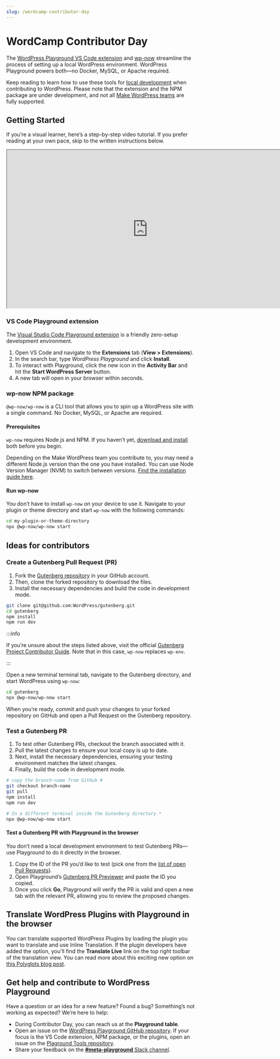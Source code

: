 ```yaml
---
slug: /wordcamp-contributor-day
---
```


# WordCamp Contributor Day

The [WordPress Playground VS Code extension](https://marketplace.visualstudio.com/items?itemName=WordPressPlayground.wordpress-playground) and [wp-now](https://www.npmjs.com/package/@wp-now/wp-now) streamline the process of setting up a local WordPress environment. WordPress Playground powers both—no Docker, MySQL, or Apache required.

Keep reading to learn how to use these tools for [local development](../05-local-development/01-wp-now.md) when contributing to WordPress. Please note that the extension and the NPM package are under development, and not all [Make WordPress teams](https://make.wordpress.org/) are fully supported.

## Getting Started

If you’re a visual learner, here’s a step-by-step video tutorial. If you prefer reading at your own pace, skip to the written instructions below.

<iframe title="Getting Started with wp-now for WordPress development at Contributor Day" width="752" height="423" src="https://video.wordpress.com/embed/Gn7XOCAM?cover=1&amp;preloadContent=metadata&amp;useAverageColor=1&amp;hd=1&amp;metadata_token=eyJ0eXAiOiJKV1QiLCJhbGciOiJIUzI1NiJ9.eyJpc3MiOiJ3b3JkcHJlc3MuY29tIiwiaWF0IjoxNjg2MTQ4ODQ5LCJleHAiOjE2ODYzMjE2NDksImJsb2dfaWQiOiIyMDMxMjIxMTIiLCJndWlkIjoiR243WE9DQU0iLCJhdXRoIjoidmlkZW9wcmVzc19wbGF5YmFja190b2tlbiIsImFjY2VzcyI6InZpZGVvIiwiZXhwaXJlcyI6MTY4NjMyMTY0OX0.DJWVfePHl2nUKo8ziG81CK2VlG5Ui8vNg-dZJ7dOSq8" allow="fullscreen" loading="eager"></iframe>

### VS Code Playground extension

The [Visual Studio Code Playground extension](https://marketplace.visualstudio.com/items?itemName=WordPressPlayground.wordpress-playground) is a friendly zero-setup development environment.

1. Open VS Code and navigate to the **Extensions** tab (**View > Extensions**).
2. In the search bar, type _WordPress Playground_ and click **Install**.
3. To interact with Playground, click the new icon in the **Activity Bar** and hit the **Start WordPress Server** button.
4. A new tab will open in your browser within seconds.

### wp-now NPM package

`@wp-now/wp-now` is a CLI tool that allows you to spin up a WordPress site with a single command. No Docker, MySQL, or Apache are required.

#### Prerequisites

`wp-now` requires Node.js and NPM. If you haven’t yet, [download and install](https://nodejs.org/en/download) both before you begin.

Depending on the Make WordPress team you contribute to, you may need a different Node.js version than the one you have installed. You can use Node Version Manager (NVM) to switch between versions. [Find the installation guide here](https://github.com/nvm-sh/nvm#installing-and-updating).

#### Run wp-now

You don’t have to install `wp-now` on your device to use it. Navigate to your plugin or theme directory and start `wp-now` with the following commands:

```bash
cd my-plugin-or-theme-directory
npx @wp-now/wp-now start
```

## Ideas for contributors

### Create a Gutenberg Pull Request (PR)

1. Fork the [Gutenberg repository](https://github.com/WordPress/gutenberg) in your GitHub account.
2. Then, clone the forked repository to download the files.
3. Install the necessary dependencies and build the code in development mode.

```bash
git clone git@github.com:WordPress/gutenberg.git
cd gutenberg
npm install
npm run dev
```

:::info

If you’re unsure about the steps listed above, visit the official [Gutenberg Project Contributor Guide](https://developer.wordpress.org/block-editor/contributors/). Note that in this case, `wp-now` replaces `wp-env`.

:::

Open a new terminal terminal tab, navigate to the Gutenberg directory, and start WordPress using `wp-now`:

```bash
cd gutenberg
npx @wp-now/wp-now start
```

When you’re ready, commit and push your changes to your forked repository on GitHub and open a Pull Request on the Gutenberg repository.

### Test a Gutenberg PR

1. To test other Gutenberg PRs, checkout the branch associated with it.
2. Pull the latest changes to ensure your local copy is up to date.
3. Next, install the necessary dependencies, ensuring your testing environment matches the latest changes.
4. Finally, build the code in development mode.

```bash
# copy the branch-name from GitHub #
git checkout branch-name
git pull
npm install
npm run dev

# In a different terminal inside the Gutenberg directory *
npx @wp-now/wp-now start
```

#### Test a Gutenberg PR with Playground in the browser

You don’t need a local development environment to test Gutenberg PRs—use Playground to do it directly in the browser.

1. Copy the ID of the PR you’d like to test (pick one from the [list of open Pull Requests](https://github.com/WordPress/gutenberg/pulls)).
2. Open Playground’s [Gutenberg PR Previewer](https://playground.wordpress.net/gutenberg.html) and paste the ID you copied.
3. Once you click **Go**, Playground will verify the PR is valid and open a new tab with the relevant PR, allowing you to review the proposed changes.

## Translate WordPress Plugins with Playground in the browser

You can translate supported WordPress Plugins by loading the plugin you want to translate and use Inline Translation. If the plugin developers have added the option, you'll find the **Translate Live** link on the top right toolbar of the translation view. You can read more about this exciting new option on [this Polyglots blog post](https://make.wordpress.org/polyglots/2023/05/08/translate-live-updates-to-the-translation-playground/).

## Get help and contribute to WordPress Playground

Have a question or an idea for a new feature? Found a bug? Something’s not working as expected? We’re here to help:

-   During Contributor Day, you can reach us at the **Playground table**.
-   Open an issue on the [WordPress Playground GitHub repository](https://github.com/WordPress/wordpress-playground/issues/new). If your focus is the VS Code extension, NPM package, or the plugins, open an issue on the [Plaground Tools repository](https://github.com/WordPress/playground-tools/issues/new).
-   Share your feedback on the [**#meta-playground** Slack channel](https://wordpress.slack.com/archives/C04EWKGDJ0K).
